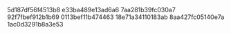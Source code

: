 5d187df56f4513b8
e33ba489e13ad6a6
7aa281b39fc030a7
92f7fbef912b1b69
0113bef11b474463
18e71a34110183ab
8aa427fc05140e7a
1ac0d3291b8a3e53
